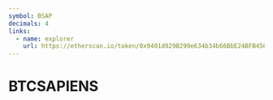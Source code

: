 ```yaml
---
symbol: BSAP
decimals: 4
links:
  - name: explorer
    url: https://etherscan.io/token/0x9401d929B299e634b34b66BbE24BFB4568553e7F
---
```


# BTCSAPIENS
